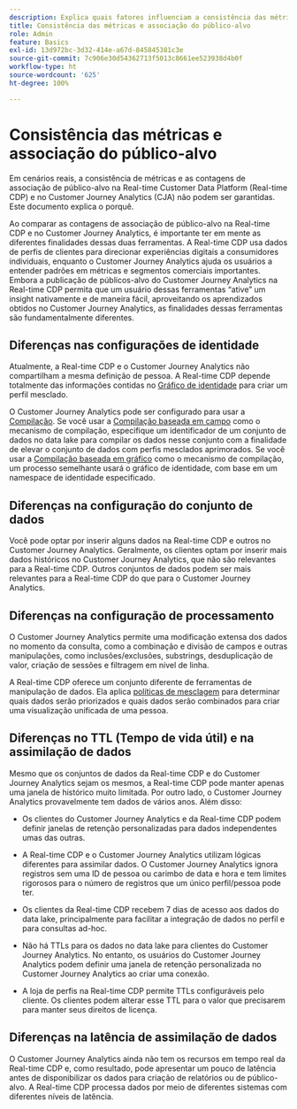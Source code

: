 ```yaml
---
description: Explica quais fatores influenciam a consistência das métricas e as contagens de associação de público-alvo na Real-time Customer Data Platform (Real-time CDP) e no Customer Journey Analytics.
title: Consistência das métricas e associação do público-alvo
role: Admin
feature: Basics
exl-id: 13d972bc-3d32-414e-a67d-845845381c3e
source-git-commit: 7c906e30d54362713f5013c8661ee523938d4b0f
workflow-type: ht
source-wordcount: '625'
ht-degree: 100%

---
```



# Consistência das métricas e associação do público-alvo

Em cenários reais, a consistência de métricas e as contagens de associação de público-alvo na Real-time Customer Data Platform (Real-time CDP) e no Customer Journey Analytics (CJA) não podem ser garantidas. Este documento explica o porquê.

Ao comparar as contagens de associação de público-alvo na Real-time CDP e no Customer Journey Analytics, é importante ter em mente as diferentes finalidades dessas duas ferramentas. A Real-time CDP usa dados de perfis de clientes para direcionar experiências digitais a consumidores individuais, enquanto o Customer Journey Analytics ajuda os usuários a entender padrões em métricas e segmentos comerciais importantes. Embora a publicação de públicos-alvo do Customer Journey Analytics na Real-time CDP permita que um usuário dessas ferramentas “ative” um insight nativamente e de maneira fácil, aproveitando os aprendizados obtidos no Customer Journey Analytics, as finalidades dessas ferramentas são fundamentalmente diferentes.

## Diferenças nas configurações de identidade

Atualmente, a Real-time CDP e o Customer Journey Analytics não compartilham a mesma definição de pessoa. A Real-time CDP depende totalmente das informações contidas no [Gráfico de identidade](https://experienceleague.adobe.com/pt-br/docs/platform-learn/tutorials/identities/understanding-identity-and-identity-graphs) para criar um perfil mesclado.

O Customer Journey Analytics pode ser configurado para usar a [Compilação](../stitching/overview.md). Se você usar a [Compilação baseada em campo](/help/stitching/fbs.md) como o mecanismo de compilação, especifique um identificador de um conjunto de dados no data lake para compilar os dados nesse conjunto com a finalidade de elevar o conjunto de dados com perfis mesclados aprimorados. Se você usar a [Compilação baseada em gráfico](/help/stitching/gbs.md) como o mecanismo de compilação, um processo semelhante usará o gráfico de identidade, com base em um namespace de identidade especificado.


## Diferenças na configuração do conjunto de dados

Você pode optar por inserir alguns dados na Real-time CDP e outros no Customer Journey Analytics. Geralmente, os clientes optam por inserir mais dados históricos no Customer Journey Analytics, que não são relevantes para a Real-time CDP. Outros conjuntos de dados podem ser mais relevantes para a Real-time CDP do que para o Customer Journey Analytics.

## Diferenças na configuração de processamento

O Customer Journey Analytics permite uma modificação extensa dos dados no momento da consulta, como a combinação e divisão de campos e outras manipulações, como inclusões/exclusões, substrings, desduplicação de valor, criação de sessões e filtragem em nível de linha.

A Real-time CDP oferece um conjunto diferente de ferramentas de manipulação de dados. Ela aplica [políticas de mesclagem](https://experienceleague.adobe.com/pt-br/docs/experience-platform/profile/merge-policies/overview) para determinar quais dados serão priorizados e quais dados serão combinados para criar uma visualização unificada de uma pessoa.

## Diferenças no TTL (Tempo de vida útil) e na assimilação de dados

Mesmo que os conjuntos de dados da Real-time CDP e do Customer Journey Analytics sejam os mesmos, a Real-time CDP pode manter apenas uma janela de histórico muito limitada. Por outro lado, o Customer Journey Analytics provavelmente tem dados de vários anos. Além disso:

* Os clientes do Customer Journey Analytics e da Real-time CDP podem definir janelas de retenção personalizadas para dados independentes umas das outras.

* A Real-time CDP e o Customer Journey Analytics utilizam lógicas diferentes para assimilar dados. O Customer Journey Analytics ignora registros sem uma ID de pessoa ou carimbo de data e hora e tem limites rigorosos para o número de registros que um único perfil/pessoa pode ter.

* Os clientes da Real-time CDP recebem 7 dias de acesso aos dados do data lake, principalmente para facilitar a integração de dados no perfil e para consultas ad-hoc.

* Não há TTLs para os dados no data lake para clientes do Customer Journey Analytics. No entanto, os usuários do Customer Journey Analytics podem definir uma janela de retenção personalizada no Customer Journey Analytics ao criar uma conexão.

* A loja de perfis na Real-time CDP permite TTLs configuráveis pelo cliente. Os clientes podem alterar esse TTL para o valor que precisarem para manter seus direitos de licença.

## Diferenças na latência de assimilação de dados

O Customer Journey Analytics ainda não tem os recursos em tempo real da Real-time CDP e, como resultado, pode apresentar um pouco de latência antes de disponibilizar os dados para criação de relatórios ou de público-alvo. A Real-time CDP processa dados por meio de diferentes sistemas com diferentes níveis de latência.
